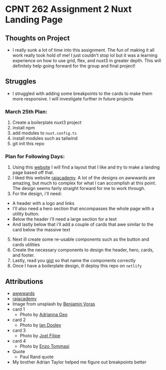 # CPNT 262 Assignment 2 Nuxt Landing Page

## Thoughts on Project

- I really sunk a lot of time into this assignment. The fun of making it all work really took hold of me! I just couldn't stop lol but it was a learning experience on how to use grid, flex, and nuxt3 in greater depth. This will definitely help going forward for the group and final project!

## Struggles

- I struggled with adding some breakpoints to the cards to make them more responsive. I will investigate further in future projects

### March 25th Plan:

1. Create a boilerplate nuxt3 project
2. install npm
3. add modules to `nuxt.config.ts`
4. install modules such as tailwind
5. git init this repo

### Plan for Following Days:

1. Using this [website](https://www.awwwards.com/) I will find a layout that I like and try to make a landing page based off that.
2. I liked this website [rajacademy](https://rajacademy.com/). A lot of the designs on awwwards are amazing, but much to complex for what I can accomplish at this point. The design seems fairly straight forward for me to work through.
3. For the design, i'll need:

- A header with a logo and links
- I'll also need a hero section that encompasses the whole page with a utility button.
- Below the header i'll need a large section for a text
- And lastly below that i'll add a couple of cards that awe similar to the card below the massive text

5. Next ill create some re-usable components such as the button and cards utilities
6. Create the necessary components to design the header, hero, cards, and footer.
7. Lastly, read you [gist](https://gist.github.com/lilyx13/59068feba277c73cc2a4be7a15ec6f59) so that name the components correctly
8. Once I have a boilerplate design, ill deploy this repo on `netlify`

## Attributions

- [awwwards](https://www.awwwards.com/)
- [rajacademy](https://rajacademy.com/)
- Image from unsplash by [Benjamin Voras](https://images.unsplash.com/photo-1519681393784-d120267933ba?ixlib=rb-1.2.1&ixid=MnwxMjA3fDB8MHxwaG90by1wYWdlfHx8fGVufDB8fHx8&auto=format&fit=crop&w=2070&q=80)
- card 1
  - Photo by [Adrianna Geo](https://images.unsplash.com/flagged/photo-1572392640988-ba48d1a74457?ixlib=rb-1.2.1&ixid=MnwxMjA3fDB8MHxwaG90by1wYWdlfHx8fGVufDB8fHx8&auto=format&fit=crop&w=1064&q=80)
- card 2
  - Photo by [Ian Dooley](https://images.unsplash.com/photo-1501472312651-726afe119ff1?ixlib=rb-1.2.1&ixid=MnwxMjA3fDB8MHxwaG90by1wYWdlfHx8fGVufDB8fHx8&auto=format&fit=crop&w=987&q=80)
- card 3
  - Photo by [Joel Filipe](https://images.unsplash.com/photo-1484589065579-248aad0d8b13?ixlib=rb-1.2.1&ixid=MnwxMjA3fDB8MHxzZWFyY2h8MjN8fGFydHxlbnwwfHwwfHw%3D&auto=format&fit=crop&w=900&q=60)
- card 4
  - Photo by [Enzo Tommasi](https://images.unsplash.com/photo-1571115764595-644a1f56a55c?ixlib=rb-1.2.1&ixid=MnwxMjA3fDB8MHxwaG90by1wYWdlfHx8fGVufDB8fHx8&auto=format&fit=crop&w=1041&q=80)
- Quote
  - Paul Rand quote
- My brother Adrian Taylor helped me figure out breakpoints better

